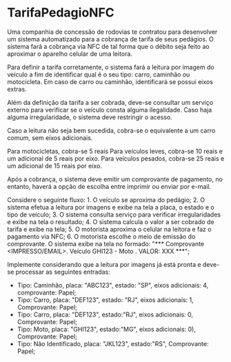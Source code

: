 # TarifaPedagioNFC
Uma companhia de concessão de rodovias te contratou para desenvolver um sistema automatizado para a cobrança de tarifa de seus pedágios. O sistema fará a cobrança via NFC de tal forma que o débito seja feito ao aproximar o aparelho celular de uma leitora. 

Para definir a tarifa corretamente, o sistema fará a leitura por imagem do veículo a fim de identificar qual é o seu tipo: carro, caminhão ou motocicleta. Em caso de carro ou caminhão, identificará se possui eixos extras.
 
Além da definição da tarifa a ser cobrada,  deve-se consultar um serviço externo para verificar se o veículo consta alguma ilegalidade. Caso haja alguma irregularidade, o sistema deve restringir o acesso.

Caso a leitura não seja bem sucedida, cobra-se o equivalente a um carro comum, sem eixos adicionais.

Para motocicletas, cobra-se 5 reais
Para veículos leves, cobra-se 10 reais e um adicional de 5 reais por eixo.
Para veículos pesados, cobra-se 25 reais e um adicional de 15 reais por eixo.

Após a cobrança, o sistema deve emitir um comprovante de pagamento, no entanto, haverá a opção de escolha entre imprimir ou enviar por e-mail.

Considere o seguinte fluxo: 
	1. O veículo se aproxima do pedágio;
	2. O sistema efetua a leitura por imagens e exibe na tela a placa, o estado e o tipo de veículo;
	3. O sistema consulta serviço para verificar irregularidades e exibe na tela o resultado;
	4. O sistema calcula o valor a ser cobrado de tarifa e exibe na tela; 
	5. O motorista aproxima o celular na leitora e faz o pagamento via NFC; 
	6. O motorista escolhe o meio de emissão do comprovante. O sistema exibe na tela no formado: "*** Comprovante <IMPRESSO/EMAIL>. Veículo GHI123 - Moto . VALOR: XXX ***";

Implemente considerando que a leitura por imagens já está pronta e deve-se processar as seguintes entradas:
- Tipo: Caminhão, placa: "ABC123", estado: "SP", eixos adicionais: 4, comprovante: Papel;
- Tipo: Carro, placa: "DEF123", estado: "RJ", eixos adicionais: 1, Comprovante: Papel;
- Tipo: Carro, placa: "DEF123", estado:"RJ", eixos adicionais: 0, Comprovante: Papel;
- Tipo: Moto, placa: "GHI123", estado:"MG", eixos adicionais: 0), Comprovante: Papel; 
- Tipo: Não Identificado, placa: "JKL123", estado:"RS", Comprovante: Papel;
